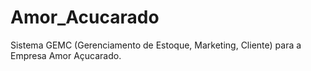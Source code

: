 # Amor_Acucarado
Sistema GEMC (Gerenciamento de Estoque, Marketing, Cliente) para a Empresa Amor Açucarado.

